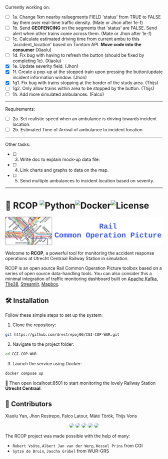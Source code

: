 Currently working on:
- [ ] 1a. Change 1km nearby railsegments FIELD 'status' from TRUE to FALSE lay them over real-time traffic density. (Mate or Jhon after 1e-f)
- [ ] 1b. Send **GEOFENCING** on the segments that 'status' are FALSE. Send alert when other trains come across them.  (Mate or Jhon after 1e-f)
- [ ] 1c. Calculate estimated driving time from current ambu to this 'accident_location' based on Tomtom API. **Move code into the consumer** (Xiaolu)
- [ ] 1d. Fix bug with having to refresh the button (should be fixed by completing 1c). (Xiaolu)
- [x] 1e. Update severity field. (Jhon)
- [x] 1f. Create a pop-up at the stopped train upon pressing the button/update incident information window. (Jhon)
- [x] 1g1. Fix bug with trains stopping at the border of the study area. (Thijs)
- [ ] 1g2. Only allow trains within area to be stopped by the button. (Thijs)
- [ ] 1h. Add more simulated ambulances. (Falco)
---

Requirements:  
- [ ] 2a. Set realistic speed when an ambulance is driving towards incident location.
- [ ] 2b. Estimated Time of Arrival of ambulance to incident location

---
Other tasks:
- [ ] 3. Write doc to explain mock-up data file:  
- [ ] 4. Link charts and graphs to data on the map.
- [ ] 5. Send multiple ambulances to incident location based on severity.

---

# 🚆 RCOP ![Python](https://img.shields.io/badge/Python-3.12-green?logo=python)![Docker](https://img.shields.io/badge/Docker-Compose-blue?logo=docker)![License](https://img.shields.io/badge/License-GPL-green)

<div align="center">
  <img src="resources/rcop-logo.png" width="600"/>
</div>

Welcome to **RCOP**, a powerful tool for monitoring the accident response operations at Utrecht Centraal Railway Station in simulation.

RCOP is an open source Rail Common Operation Picture toolbox based on a series of open source data-handling tools. You can also consider this a minimal integration of traffic monitoring dashboard built on [Apache Kafka](https://kafka.apache.org/), [TIle38](https://tile38.com/), [Streamlit](https://streamlit.io/), [Mapbox](https://www.mapbox.com/). 

## 🛠 Installation


Follow these simple steps to set up the system:

1. Clone the repository:
  ```bash
  git https://github.com/drestrepoj06/CGI-COP-WUR.git
  ```
2. Navigate to the project folder:
  ```bash
  cd CGI-COP-WUR
  ```
3. Launch the service using Docker:
  ```bash
  docker compose up
  ```

🚀 Then open localhost:8501 to start monitoring the lovely Railway Station **Utrecht Centraal**.

## 🤝 Contributors

Xiaolu Yan, Jhon Restrepo, Falco Latour, Máté Török, Thijs Vons​

<div align="center">
  <img src="https://avatars.githubusercontent.com/drestrepoj06" width="50" style="border-radius:50%"/>
  <img src="https://avatars.githubusercontent.com/fyan1024" width="50" style="border-radius:50%"/>
  <img src="https://avatars.githubusercontent.com/ThijsVons" width="50" style="border-radius:50%"/>
  <img src="https://avatars.githubusercontent.com/FalcoWolf1212" width="50" style="border-radius:50%"/>
  <img src="https://avatars.githubusercontent.com/matetorok1" width="50" style="border-radius:50%"/>
</div>

The RCOP project was made possible with the help of many:

- `Robert Voûte`, `Albert Jan van der Werp`, `Hessel Prins` from CGI
- `Sytze de Bruin`, `Jascha Grübel` from WUR-GRS
